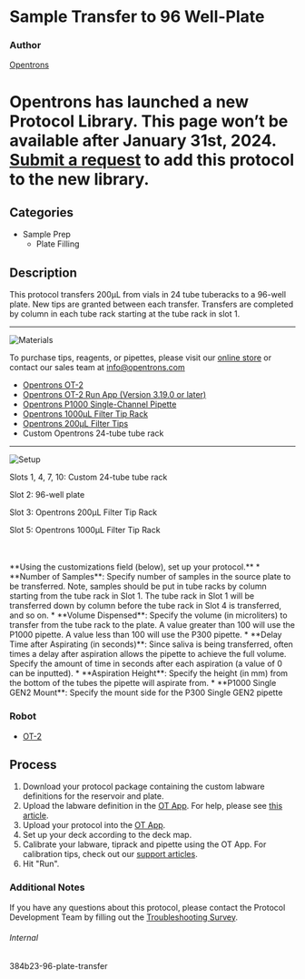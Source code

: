 # Sample Transfer to 96 Well-Plate

### Author
[Opentrons](https://opentrons.com/)


# Opentrons has launched a new Protocol Library. This page won’t be available after January 31st, 2024. [Submit a request](https://docs.google.com/forms/d/e/1FAIpQLSdYYp9QCKow4nn0KlCVsMS3HX0eJ0N9O7-erajKvcpT0lWbSg/viewform) to add this protocol to the new library.

## Categories
* Sample Prep
	* Plate Filling


## Description
This protocol transfers 200µL from vials in 24 tube tuberacks to a 96-well plate. New tips are granted between each transfer. Transfers are completed by column in each tube rack starting at the tube rack in slot 1.


---
![Materials](https://s3.amazonaws.com/opentrons-protocol-library-website/custom-README-images/001-General+Headings/materials.png)

To purchase tips, reagents, or pipettes, please visit our [online store](https://shop.opentrons.com/) or contact our sales team at [info@opentrons.com](mailto:info@opentrons.com)

* [Opentrons OT-2](https://shop.opentrons.com/collections/ot-2-robot/products/ot-2)
* [Opentrons OT-2 Run App (Version 3.19.0 or later)](https://opentrons.com/ot-app/)
* [Opentrons P1000 Single-Channel Pipette](https://shop.opentrons.com/collections/ot-2-pipettes)
* [Opentrons 1000µL Filter Tip Rack](https://shop.opentrons.com/collections/opentrons-tips/products/opentrons-1000ul-filter-tips)
* [Opentrons 200µL Filter Tips](hhttps://shop.opentrons.com/collections/opentrons-tips/products/opentrons-200ul-filter-tips)
* Custom Opentrons 24-tube tube rack



---
![Setup](https://s3.amazonaws.com/opentrons-protocol-library-website/custom-README-images/001-General+Headings/Setup.png)

Slots 1, 4, 7, 10: Custom 24-tube tube rack

Slot 2: 96-well plate

Slot 3: Opentrons 200µL Filter Tip Rack

Slot 5: Opentrons 1000µL Filter Tip Rack

</br>
</br>
**Using the customizations field (below), set up your protocol.**
* **Number of Samples**: Specify number of samples in the source plate to be transferred. Note, samples should be put in tube racks by column starting from the tube rack in Slot 1. The tube rack in Slot 1 will be transferred down by column before the tube rack in Slot 4 is transferred, and so on.
* **Volume Dispensed**: Specify the volume (in microliters) to transfer from the tube rack to the plate. A value greater than 100 will use the P1000 pipette. A value less than 100 will use the P300 pipette. 
* **Delay Time after Aspirating (in seconds)**: Since saliva is being transferred, often times a delay after aspiration allows the pipette to achieve the full volume. Specify the amount of time in seconds after each aspiration (a value of 0 can be inputted).
* **Aspiration Height**: Specify the height (in mm) from the bottom of the tubes the pipette will aspirate from.  
* **P1000 Single GEN2 Mount**: Specify the mount side for the P300 Single GEN2 pipette

### Robot
* [OT-2](https://opentrons.com/ot-2)

## Process

1. Download your protocol package containing the custom labware definitions for the reservoir and plate.
2. Upload the labware definition in the [OT App](https://opentrons.com/ot-app). For help, please see [this article](https://support.opentrons.com/en/articles/3136506-using-labware-in-your-protocols).
3. Upload your protocol into the [OT App](https://opentrons.com/ot-app).
4. Set up your deck according to the deck map.
5. Calibrate your labware, tiprack and pipette using the OT App. For calibration tips, check out our [support articles](https://support.opentrons.com/en/collections/1559720-guide-for-getting-started-with-the-ot-2).
6. Hit "Run".

### Additional Notes
If you have any questions about this protocol, please contact the Protocol Development Team by filling out the [Troubleshooting Survey](https://protocol-troubleshooting.paperform.co/).

###### Internal
384b23-96-plate-transfer
